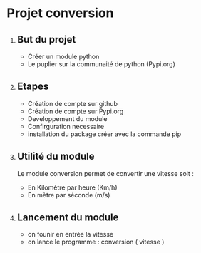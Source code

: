 # Projet conversion

1.  ##  But du projet

    -   Créer un module python
    -   Le puplier sur la communaité de python (Pypi.org)

2.  ##  Etapes

    -   Création de compte sur github
    -   Création de compte sur Pypi.org
    -   Developpement du module
    -   Confirguration necessaire 
    -   installation du package créer avec la commande pip

3.  ##  Utilité du module
    
    Le module conversion permet de convertir une vitesse soit : 

    -   En Kilomètre par heure (Km/h)
    -   En mètre par séconde (m/s)

4.  ##  Lancement du module

    -   on founir en entrée la vitesse 
    -   on lance le programme : conversion ( vitesse )
